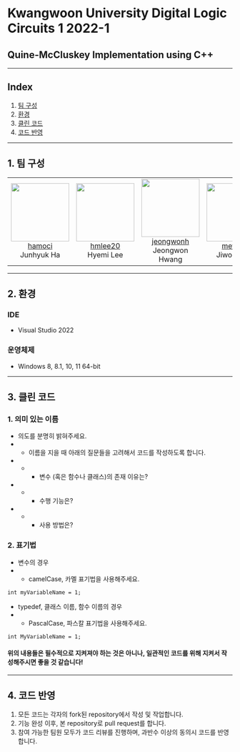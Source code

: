 # Kwangwoon University Digital Logic Circuits 1 2022-1
## Quine-McCluskey Implementation using C++
---
## Index
1. [팀 구성](#1.-팀-구성)
2. [환경](#2.-환경)
3. [클린 코드](#3.-클린-코드)
4. [코드 반영](#4.-코드-반영)

---
## 1. 팀 구성

<table>
    <tr height="150px">
        <td align="center" width="140px">
            <a href="https://github.com/hamoci"><img height="130px" width="130px" src="https://avatars.githubusercontent.com/u/55676675?v=4"/></a><br>
            <a href="https://github.com/hamoci">hamoci</a><br>
            <a>Junhyuk Ha</a>
        </td>
        <td align="center" width="140px">
            <a href="https://github.com/hmlee20"><img height="130px" width="130px" src="https://avatars.githubusercontent.com/u/102394680?v=4"/></a><br>
            <a href="https://github.com/hmlee20">hmlee20</a><br>
            <a>Hyemi Lee</a>
        </td>
        <td align="center" width="140px">
            <a href="https://github.com/jeongwonh"><img height="130px" width="130px" src="https://avatars.githubusercontent.com/u/102364720?v=4"/></a><br>
            <a href="https://github.com/jeongwonh">jeongwonh</a><br>
            <a>Jeongwon Hwang</a>
        </td>
        <td align="center" width="140px">
            <a href="https://github.com/metr0jw"><img height="130px" width="130px" src="https://avatars.githubusercontent.com/u/14201660?v=4"/></a><br>
            <a href="https://github.com/metr0jw">metr0jw</a><br>
            <a>Jiwoon Lee</a>
        </td>
    </tr>
</table>

---

## 2. 환경
### IDE
* Visual Studio 2022

### 운영체제
* Windows 8, 8.1, 10, 11 64-bit

---

## 3. 클린 코드

### 1.  의미 있는 이름
* 의도를 분명히 밝혀주세요.
* * 이름을 지을 때 아래의 질문들을 고려해서 코드를 작성하도록 합니다.
* * * 변수 (혹은 함수나 클래스)의 존재 이유는?
* * * 수행 기능은?
* * * 사용 방법은?

### 2. 표기법
* 변수의 경우
* * camelCase, 카멜 표기법을 사용해주세요.
```
int myVariableName = 1;
```

* typedef, 클래스 이름, 함수 이름의 경우
* * PascalCase, 파스칼 표기법을 사용해주세요.
```
int MyVariableName = 1;
```

#### 위의 내용들은 필수적으로 지켜져야 하는 것은 아니나, 일관적인 코드를 위해 지켜서 작성해주시면 좋을 것 같습니다!

---

## 4. 코드 반영
1. 모든 코드는 각자의 fork된 repository에서 작성 및 작업합니다.
2. 기능 완성 이후, 본 repository로 pull request를 합니다.
3. 참여 가능한 팀원 모두가 코드 리뷰를 진행하며, 과반수 이상의 동의시 코드를 반영합니다.
